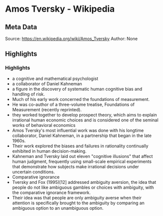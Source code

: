 # Amos Tversky - Wikipedia

## Meta Data

Source:  https://en.wikipedia.org/wiki/Amos_Tversky 
Author: None

## Highlights

### Highlights

- a cognitive and mathematical psychologist
- a collaborator of Daniel Kahneman
- a figure in the discovery of systematic human cognitive bias and handling of risk.
- Much of his early work concerned the foundations of measurement.
- He was co-author of a three-volume treatise, Foundations of Measurement (recently reprinted).
- they worked together to develop prospect theory, which aims to explain irrational human economic choices and is considered one of the seminal works of behavioral economics
- Amos Tversky's most influential work was done with his longtime collaborator, Daniel Kahneman, in a partnership that began in the late 1960s.
- Their work explored the biases and failures in rationality continually exhibited in human decision-making.
- Kahneman and Tversky laid out eleven "cognitive illusions" that affect human judgment, frequently using small-scale empirical experiments that demonstrate how subjects make irrational decisions under uncertain conditions.
- Comparative ignorance
- Tversky and Fox (1995)[12] addressed ambiguity aversion, the idea that people do not like ambiguous gambles or choices with ambiguity, with the comparative ignorance framework.
- Their idea was that people are only ambiguity averse when their attention is specifically brought to the ambiguity by comparing an ambiguous option to an unambiguous option.
